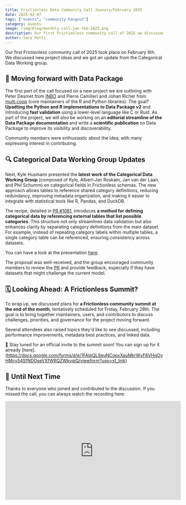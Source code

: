 ```yaml
---
title: Frictionless Data Community Call Jaunary/February 2025
date: 2025-02-07
tags: ["events", "community-hangout"]
category: events
image: /img/blog/monthly-call-jan-feb-2025.png
description: Our first Frictionless community call of 2025 we discussed new project ideas and got an update from the Categorical Data Working group...
author: Sara Petti
---
```

Our first Frictionless community call of 2025 took place on February 6th. We discussed new project ideas and we got an update from the Categorical Data Working group.

## 🚀 Moving forward with Data Package 
The first part of the call focused on a new project we are outlining with Peter Desmet from [INBO](https://www.vlaanderen.be/inbo/home) and Pierre Camilleri and Johan Richer from [multi.coop](https://multi.coop/) (core maintainers of the R and Python libraries). The goal? **Upadting the Python and R implementations to Data Package v2** and introducing **fast validation** using a lower-level language like C or Rust. As part of the project, we will also be working on an **editorial streamline of the Data Package documentation** and write a **scientific publication** on Data Package to improve its visibility and discoverability.

Community members were enthusiastic about the idea, with many expressing interest in contributing. 

## 🔍 Categorical Data Working Group Updates
Next, Kyle Husmann presented the **latest work of the Categorical Data Working Group** (composed of Kyle, Albert-Jan Roskam, Jan van der Laan, and Phil Schumm) on categorical fields in Frictionless schemas. The new approach allows tables to reference shared category definitions, reducing redundancy, improving metadata organization, and making it easier to integrate with statistical tools like R, Pandas, and DuckDB. 

The recipe, detailed in [PR #1081](https://github.com/frictionlessdata/datapackage/pull/1081), introduces **a method for defining categorical data by referencing external tables that list possible categories**. This structure not only streamlines data validation but also enhances clarity by separating category definitions from the main dataset. For example, instead of repeating category labels within multiple tables, a single category table can be referenced, ensuring consistency across datasets.

You can have a look at the presentation [here](https://docs.google.com/presentation/d/1m5QGpp4WEljozEtlxALURoH26R7Bz3y3vks-Ydc-4aA/edit?usp=sharing).

The proposal was well-received, and the group encouraged community members to review the [PR](https://github.com/frictionlessdata/datapackage/pull/1081) and provide feedback, especially if they have datasets that might challenge the current model.

## 🗓️ Looking Ahead: A Frictionless Summit?
To wrap up, we discussed plans for **a Frictionless community summit at the end of the month**, tentatively scheduled for Friday, February 28th. The goal is to bring together maintainers, users, and contributors to discuss challenges, priorities, and governance for the project moving forward.

Several attendees also raised topics they'd like to see discussed, including performance improvements, metadata best practices, and linked data.

📢 Stay tuned for an official invite to the summit soon! You can sign up for it already [here].(https://docs.google.com/forms/d/e/1FAIpQLSeuNCopxXauMkrWvF6VHqOyHMcy54SfNDOseVXfWRQZWkvqjQ/viewform?usp=sf_link)

## 👋 Until Next Time
Thanks to everyone who joined and contributed to the discussion. If you missed the call, you can always watch the recording here:
<iframe width="560" height="315" src="https://www.youtube.com/embed/d1ywRlv29cY?si=SYtJHF7z9-O1gBKk" title="YouTube video player" frameborder="0" allow="accelerometer; autoplay; clipboard-write; encrypted-media; gyroscope; picture-in-picture; web-share" referrerpolicy="strict-origin-when-cross-origin" allowfullscreen></iframe>
